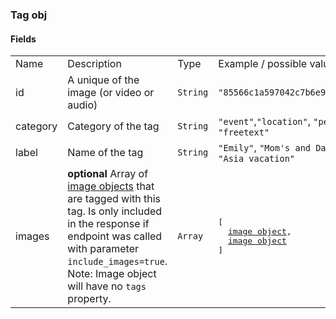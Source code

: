 ### Tag obj

#### Fields 
<table>
  <tr>
    <td>Name</td>
    <td>Description</td>
    <td>Type</td>
    <td>Example / possible value</td>
  </tr>
  <tr>
    <td>id</td>
    <td>A unique of the image (or video or audio)</td>
    <td><code>String</code></td>
    <td><code>"85566c1a597042c7b6e95fe5f9760d79"</code></td>
  </tr>
  <tr>
    <td>category</td>
    <td>Category of the tag</td>
    <td><code>String</code></td>
    <td><code>"event"</code>,<code>"location"</code>, <code>"person"</code> or <code>"freetext"</code></td>
  </tr>
  <tr>
    <td>label</td>
    <td>Name of the tag</td>
    <td><code>String</code></td>
    <td><code>"Emily"</code>, <code>"Mom's and Dad's House"</code>, <code>"Asia vacation"</code></td>
  </tr>
  <tr>
    <td>images</td>
    <td><strong>optional</strong> Array of <a href="image-object.md">image objects</a> that are tagged with this tag. Is only included in the response if endpoint was called with parameter <code>include_images=true</code>. Note: Image object will have no <code>tags</code> property.</td>
    <td><code>Array</code></td>
    <td><pre>[
  <a href="image-object.md">image object</a>,
  <a href="image-object.md">image object</a>
]</pre></td>
  </tr>
</table>
